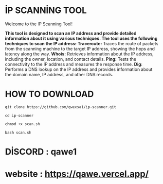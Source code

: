 # İP SCANNİNG TOOL
Welcome to the IP Scanning Tool!

**This tool is designed to scan an IP address and provide detailed information about it using various techniques. The tool uses the following techniques to scan the IP address:**
**Traceroute:** Traces the route of packets from the scanning machine to the target IP address, showing the hops and latency along the way.
**Whois:** Retrieves information about the IP address, including the owner, location, and contact details.
**Ping:** Tests the connectivity to the IP address and measures the response time.
**Dig:** Performs a DNS lookup on the IP address and provides information about the domain name, IP address, and other DNS records.

# HOW TO DOWNLOAD
```
git clone https://github.com/qwexsa1/ip-scanner.git
```
```
cd ip-scanner
```
```
chmod +x scan.sh
```
```
bash scan.sh
```

# DİSCORD : qawe1
# website : https://qawe.vercel.app/
